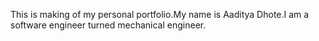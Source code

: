 This is making of my personal portfolio.My name is Aaditya Dhote.I am a software engineer turned mechanical engineer.